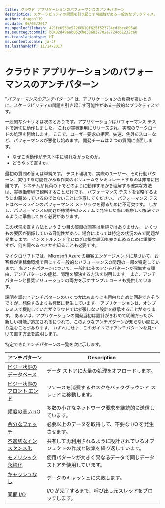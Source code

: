 ```yaml
---
title: クラウド アプリケーションのパフォーマンスのアンチパターン
description: スケーラビリティの問題を引き起こす可能性がある一般的なプラクティス。
author: dragon119
ms.date: 06/05/2017
ms.openlocfilehash: 423fe6533e57268610f625f523714cd1bce89546
ms.sourcegitcommit: b0482d49aab0526be386837702e7724c61232c60
ms.translationtype: HT
ms.contentlocale: ja-JP
ms.lasthandoff: 11/14/2017
---
```

# <a name="performance-antipatterns-for-cloud-applications"></a>クラウド アプリケーションのパフォーマンスのアンチパターン

"*パフォーマンスのアンチパターン*" は、アプリケーションの負荷が高いときに、スケーラビリティの問題を引き起こす可能性がある一般的なプラクティスです。 

一般的なシナリオは次のとおりです。アプリケーションはパフォーマンス テストで適切に動作しました。 これが実稼働用にリリースされ、実際のワークロードの処理を開始します。 ここで、ユーザー要求の拒否、失速、例外のスローなど、パフォーマンスが悪化し始めます。 開発チームは 2 つの質問に直面します。

- なぜこの動作がテスト中に現れなかったのか。
- どうやって直すか。

最初の質問の答えは単純です。 テスト環境で、実際のユーザー、その行動パターン、実行する可能性がある作業のボリュームをシミュレートするのは非常に困難です。 システムが負荷の下でどのように動作するかを理解する確実な方法は、実稼働環境で観察することだけです。 パフォーマンス テストを省略するようにお薦めしているのではないことに注意してください。 パフォーマンス テストはベースラインのパフォーマンス メトリックを得るために不可欠です。 しかし、パフォーマンスの問題が稼働中のシステムで発生した際に観察して解決できるように準備しておく必要があります。

この状況を直す方法という 2 つ目の質問の回答は単純ではありません。 いくつもの要因が関係している可能性があり、場合によっては特定の状況のみで問題が発生します。 インストルメント化とログは根本原因を突き止めるために重要ですが、何を調べるべきかを知ることも必要です。 

マイクロソフトでは、Microsoft Azure の顧客エンゲージメントに基づいて、お客様が実稼働環境で目にする一般的なパフォーマンスの問題の一部を特定しています。 各アンチパターンについて、一般的にそのアンチパターンが発生する理由、アンチパターンの症状、問題を解決する方法を説明します。 また、アンチパターンと推奨ソリューションの両方を示すサンプル コードも提供しています。 

説明を読むとアンチパターンのいくつかはあまりにも明白なために回避できそうですが、想像するよりも頻繁に発生しています。 アプリケーションは、オンプレミスで機能していたがクラウドでは拡張しない設計を継承することがあります。 あるいは、アプリケーションの開発当初は設計がきわめて明確だったが、新しい機能が追加されるにつれて、このようなアンチパターンが知らない間に入り込むことがあります。 いずれにせよ、このガイドではアンチパターンを見つけて直す方法を説明します。

特定できたアンチパターンの一覧を次に示します。 

| アンチパターン | Description |
|-------------|-------------|
| [ビジー状態のデータベース][BusyDatabase] | データ ストアに大量の処理をオフロードします。 |
| [ビジー状態のフロント エンド][BusyFrontEnd] | リソースを消費するタスクをバックグラウンド スレッドに移動します。 |
| [頻度の高い I/O][ChattyIO] | 多数の小さなネットワーク要求を継続的に送信しています。 |
| [余分なフェッチ][ExtraneousFetching] | 必要以上のデータを取得して、不要な I/O を発生させます。 |
| [不適切なインスタンス化][ImproperInstantiation] | 共有して再利用されるように設計されているオブジェクトの作成と破棄を繰り返しています。 |
| [モノリシック永続化][MonolithicPersistence] | 使用パターンが大きく異なるデータで同じデータ ストアを使用しています。 |
| [キャッシュなし][NoCaching] | データのキャッシュに失敗します。 |
| [同期 I/O][SynchronousIO] | I/O が完了するまで、呼び出し元スレッドをブロックします。 | 

[BusyDatabase]: ./busy-database/index.md
[BusyFrontEnd]: ./busy-front-end/index.md
[ChattyIO]: ./chatty-io/index.md
[ExtraneousFetching]: ./extraneous-fetching/index.md
[ImproperInstantiation]: ./improper-instantiation/index.md
[MonolithicPersistence]: ./monolithic-persistence/index.md
[NoCaching]: ./no-caching/index.md
[SynchronousIO]: ./synchronous-io/index.md